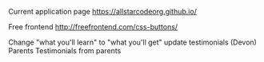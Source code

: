 Current application page
https://allstarcodeorg.github.io/

Free frontend
http://freefrontend.com/css-buttons/

Change "what you'll learn" to "what you'll get"
update testimonials (Devon)
Parents
    Testimonials from parents
